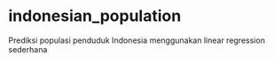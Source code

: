 # indonesian_population
Prediksi populasi penduduk Indonesia menggunakan linear regression sederhana

